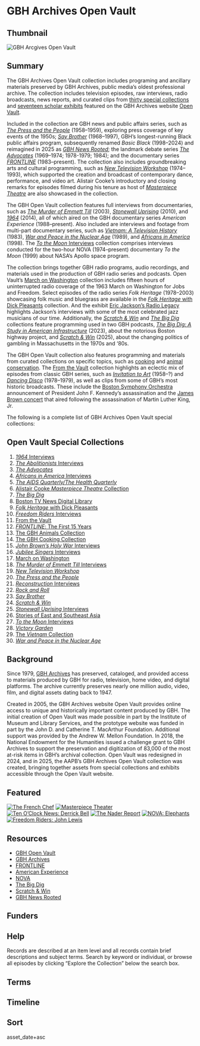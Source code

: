 # GBH Archives Open Vault

## Thumbnail

![GBH Arcgives Open Vault](https://s3.amazonaws.com/americanarchive.org/thumbnail/thumbnail-openvault.png "GBH Arcgives Open Vault")

## Summary

The GBH Archives Open Vault collection includes programing and ancillary materials preserved by GBH Archives, public media’s oldest professional archive. The collection includes television episodes, raw interviews, radio broadcasts, news reports, and curated clips from [thirty special collections](https://openvault.wgbh.org/collections/) and [seventeen scholar exhibits](https://openvault.wgbh.org/exhibits) featured on the GBH Archives website [Open Vault](https://openvault.wgbh.org/). 

Included in the collection are GBH news and public affairs series, such as [*The Press and the People*](https://openvault.wgbh.org/collections/press-and-the-people) (1958–1959), exploring press coverage of key events of the 1950s; [*Say Brother*](https://openvault.wgbh.org/collections/say-brother) (1968–1997), GBH’s longest-running Black public affairs program, subsequently renamed *Basic Black* (1998–2024) and reimagined in 2025 as [*GBH News Rooted*](https://www.wgbh.org/tv-shows/gbh-news-rooted); the landmark debate series [*The Advocates*](https://openvault.wgbh.org/collections/the-advocates) (1969–1974; 1978-1979; 1984); and the documentary series [*FRONTLINE*](https://openvault.wgbh.org/collections/frontline-the-first-15-years) (1983–present). The collection also includes groundbreaking arts and cultural programming, such as [*New Television Workshop*](https://openvault.wgbh.org/collections/new-television-workshop) (1974–1993), which supported the creation and broadcast of contemporary dance, performance, and video art. Alistair Cooke’s introductory and closing remarks for episodes filmed during his tenure as host of [*Masterpiece Theatre*](https://openvault.wgbh.org/collections/masterpiece) are also showcased in the collection. 

The GBH Open Vault collection features full interviews from documentaries, such as [*The Murder of Emmett Till*](https://openvault.wgbh.org/collections/the-murder-of-emmett-till-interviews) (2003), [*Stonewall Uprising*](https://openvault.wgbh.org/collections/stonewall-uprising-interviews) (2010), and [*1964*](https://openvault.wgbh.org/collections/1964-interviews) (2014), all of which aired on the GBH documentary series *American Experience* (1988–present). Also included are interviews and footage from multi-part documentary series, such as [*Vietnam: A Television History*](https://openvault.wgbh.org/collections/the-vietnam-collection) (1983), [*War and Peace in the Nuclear Age*](https://openvault.wgbh.org/collections/war-and-peace-in-the-nuclear-age) (1989), and [*Africans in America*](https://openvault.wgbh.org/collections/africans-in-america-interviews) (1998). The [*To the Moon* Interviews](https://openvault.wgbh.org/collections/to-the-moon-interviews) collection comprises interviews conducted for the two-hour NOVA (1974–present) documentary *To the Moon* (1999) about NASA’s Apollo space program.

The collection brings together GBH radio programs, audio recordings, and materials used in the production of GBH radio series and podcasts. Open Vault’s [March on Washington](https://openvault.wgbh.org/collections/march-on-washington) collection includes fifteen hours of uninterrupted radio coverage of the 1963 March on Washington for Jobs and Freedom. Select episodes of the radio series *Folk Heritage* (1978–2003) showcasing folk music and bluegrass are available in the [*Folk Heritage* with Dick Pleasants](https://openvault.wgbh.org/collections/folk-heritage-with-dick-pleasants) collection. And the exhibit [Eric Jackson’s Radio Legacy](https://openvault.wgbh.org/exhibits/eric-jacksons-radio-legacy) highlights Jackson’s interviews with some of the most celebrated jazz musicians of our time. Additionally, the [*Scratch & Win*](https://openvault.wgbh.org/collections/scratch-win) and [*The Big Dig*](https://openvault.wgbh.org/collections/the-big-dig) collections feature programming used in two GBH podcasts, [*The Big Dig: A Study in American Infrastructure*](https://www.wgbh.org/podcasts/the-big-dig) (2023), about the notorious Boston highway project, and [*Scratch & Win*](https://www.wgbh.org/podcasts/scratch-win) (2025), about the changing politics of gambling in Massachusetts in the 1970s and ‘80s. 

The GBH Open Vault collection also features programming and materials from curated collections on specific topics, such as [cooking](https://openvault.wgbh.org/collections/cooking) and [animal conservation](https://openvault.wgbh.org/collections/the-gbh-animals-collection). The [From the Vault](https://openvault.wgbh.org/collections/from-the-vault) collection highlights an eclectic mix of episodes from classic GBH series, such as [*Invitation to Art*](/catalog?f%5Bseries_titles%5D%5B%5D=Invitation+to+Art&f[access_types][]=online) (1958–?) and [*Dancing Disco*](/catalog?f%5Bseries_titles%5D%5B%5D=Dancing+Disco&f[access_types][]=online) (1978–1979), as well as clips from some of GBH’s most historic broadcasts. These include the [Boston Symphony Orchestra](/catalog/cpb-aacip-15-f18sb3xg7d) announcement of President John F. Kennedy’s assassination and the [James Brown concert](/catalog/cpb-aacip-15-qz22b8vs2h) that aired following the assassination of Martin Luther King, Jr. 

The following is a complete list of GBH Archives Open Vault special collections: 

## Open Vault Special Collections
1. [*1964* Interviews](https://openvault.wgbh.org/collections/1964-interviews) 
2. [*The Abolitionists* Interviews](https://openvault.wgbh.org/collections/the-abolitionists-interviews) 
3. [*The Advocates*](https://openvault.wgbh.org/collections/the-advocates) 
4. [*Africans in America* Interviews](https://openvault.wgbh.org/collections/africans-in-america-interviews) 
5. [*The AIDS Quarterly/The Health Quarterly*](https://openvault.wgbh.org/collections/the-aids-quarterly-the-health-quarterly-collection) 
6. [Alistair Cooke *Masterpiece Theatre* Collection](https://openvault.wgbh.org/collections/masterpiece) 
7. [*The Big Dig*](https://openvault.wgbh.org/collections/the-big-dig) 
8. [Boston TV News Digital Library](https://openvault.wgbh.org/collections/boston-tv-news-digital-library) 
9. [*Folk Heritage* with Dick Pleasants](https://openvault.wgbh.org/collections/folk-heritage-with-dick-pleasants) 
10. [*Freedom Riders* Interviews](https://openvault.wgbh.org/collections/freedom-riders-interviews)
11. [From the Vault](https://openvault.wgbh.org/collections/from-the-vault) 
12. [*FRONTLINE*: The First 15 Years](https://openvault.wgbh.org/collections/frontline-the-first-15-years) 
13. [The GBH Animals Collection](https://openvault.wgbh.org/collections/the-gbh-animals-collection) 
14. [The GBH Cooking Collection](https://openvault.wgbh.org/collections/cooking) 
15. [*John Brown’s Holy War* Interviews](https://openvault.wgbh.org/collections/john-browns-holy-war-interviews) 
16. [*Jubilee Singers* Interviews](https://openvault.wgbh.org/collections/jubilee-singers-interviews)
17. [March on Washington](https://openvault.wgbh.org/collections/march-on-washington) 
18. [*The Murder of Emmett Till* Interviews](https://openvault.wgbh.org/collections/the-murder-of-emmett-till-interviews) 
19. [*New Television Workshop*](https://openvault.wgbh.org/collections/new-television-workshop) 
20. [*The Press and the People*](https://openvault.wgbh.org/collections/press-and-the-people) 
21. [*Reconstruction* Interviews](https://openvault.wgbh.org/collections/reconstruction-interviews)
22. [*Rock and Roll*](https://openvault.wgbh.org/collections/rock-and-roll) 
23. [*Say Brother*](https://openvault.wgbh.org/collections/say-brother)   
24. [*Scratch & Win*](https://openvault.wgbh.org/collections/scratch-win) 
25. [*Stonewall Uprising* Interviews](https://openvault.wgbh.org/collections/stonewall-uprising-interviews)   
26. [Stories of East and Southeast Asia](https://openvault.wgbh.org/collections/stories-of-east-and-south-east-asia)  
27. [*To the Moon* Interviews](https://openvault.wgbh.org/collections/to-the-moon-interviews) 
28. [*Victory Garden*](https://openvault.wgbh.org/collections/victory-garden-test) 
29. [The *Vietnam* Collection](https://openvault.wgbh.org/collections/the-vietnam-collection) 
30. [*War and Peace in the Nuclear Age*](https://openvault.wgbh.org/collections/war-and-peace-in-the-nuclear-age)

## Background

Since 1979, [GBH Archives](https://www.wgbh.org/foundation/archives) has preserved, cataloged, and provided access to materials produced by GBH for radio, television, home video, and digital platforms. The archive currently preserves nearly one million audio, video, film, and digital assets dating back to 1947. 

Created in 2005, the GBH Archives website Open Vault provides online access to unique and historically important content produced by GBH. The initial creation of Open Vault was made possible in part by the Institute of Museum and Library Services, and the prototype website was funded in part by the John D. and Catherine T. MacArthur Foundation. Additional support was provided by the Andrew W. Mellon Foundation. In 2018, the National Endowment for the Humanities issued a challenge grant to GBH Archives to support the preservation and digitization of 83,000 of the most at-risk items in GBH’s archival collection. Open Vault was redesigned in 2024, and in 2025, the AAPB’s GBH Archives Open Vault collection was created, bringing together assets from special collections and exhibits accessible through the Open Vault website. 

## Featured

[![The French Chef](https://s3.amazonaws.com/americanarchive.org/special-collections/julia-child.jpeg)](/catalog/cpb-aacip-15-4q7qn5zc65)
[![Masterpiece Theater](https://s3.amazonaws.com/americanarchive.org/special-collections/alistair-cooke.jpeg)](/catalog/cpb-aacip-80a22b6de0c)
[![Ten O’Clock News: Derrick Bell](https://s3.amazonaws.com/americanarchive.org/special-collections/10-oclock-news.jpeg)](/catalog/cpb-aacip-15-qn5z60c97r)
[![The Nader Report](https://s3.amazonaws.com/americanarchive.org/special-collections/nadar.jpeg)](/catalog/cpb-aacip-15-10wq0ddc)
[![NOVA: Elephants](https://s3.amazonaws.com/americanarchive.org/special-collections/nova.jpeg)](/catalog/cpb-aacip-06a2db983e0)
[![Freedom Riders: John Lewis](https://s3.amazonaws.com/americanarchive.org/special-collections/john-lewis.jpeg)](/catalog/cpb-aacip-15-tx3513w36f)

## Resources

- [GBH Open Vault](https://openvault.wgbh.org/)
- [GBH Archives](https://www.wgbh.org/foundation/archives)
- [FRONTLINE](https://www.pbs.org/wgbh/frontline/)
- [American Experience](https://www.pbs.org/wgbh/americanexperience/)
- [NOVA](https://www.pbs.org/wgbh/nova/)
- [The Big Dig](https://www.wgbh.org/podcasts/the-big-dig)
- [Scratch & Win](https://www.wgbh.org/podcasts/scratch-win)
- [GBH News Rooted](https://www.wgbh.org/tv-shows/gbh-news-rooted)

## Funders

## Help
Records are described at an item level and all records contain brief descriptions and subject terms. Search by keyword or individual, or browse all episodes by clicking “Explore the Collection” below the search box.

## Terms

## Timeline

## Sort

asset_date+asc

